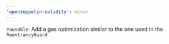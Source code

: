 ```yaml
---
'openzeppelin-solidity': minor
---
```


`Pausable`: Add a gas optimization similar to the one used in the `ReentrancyGuard`
